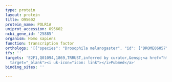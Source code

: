 ```yaml
---
type: protein
layout: protein
title: O95602
protein_name: POLR1A
uniprot_accession: O95602
ncbi_gene_id: '25885'
organism: Homo sapiens
function: transcription factor
orthologs: '[{"species": "Drosophila melanogaster", "id": ["DROME06057"]}, {"species": "Caenorhabditis elegans", "id": ["G5ED21"]}, {"species": "Mus musculus", "id": ["O35134"]}, {"species": "Rattus norvegicus", "id": ["G3V7B7"]}, {"species": "Saccharomyces cerevisiae", "id": ["<a href=\"/protein/p10964\">P10964</a>"]}]'
tfs: ''
targets: 'E2F1,Q01094,1869,TRRUST,inferred by curator,&ensp;<a href="https://www.ncbi.nlm.nih.gov/pubmed/?term=21878508%5Buid%5D+OR+29087512%5Buid%5D"
  target="_blank"><i uk-icon="icon: link"></i>Pubmed</a>'
binding_sites: ''

---
```

